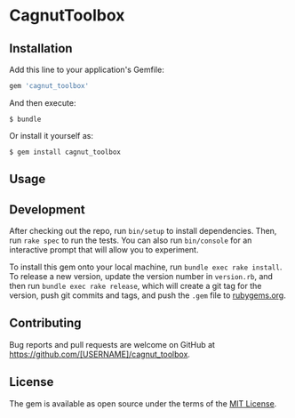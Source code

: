 # CagnutToolbox

## Installation

Add this line to your application's Gemfile:

```ruby
gem 'cagnut_toolbox'
```

And then execute:

    $ bundle

Or install it yourself as:

    $ gem install cagnut_toolbox

## Usage


## Development

After checking out the repo, run `bin/setup` to install dependencies. Then, run `rake spec` to run the tests. You can also run `bin/console` for an interactive prompt that will allow you to experiment.

To install this gem onto your local machine, run `bundle exec rake install`. To release a new version, update the version number in `version.rb`, and then run `bundle exec rake release`, which will create a git tag for the version, push git commits and tags, and push the `.gem` file to [rubygems.org](https://rubygems.org).

## Contributing

Bug reports and pull requests are welcome on GitHub at https://github.com/[USERNAME]/cagnut_toolbox.


## License

The gem is available as open source under the terms of the [MIT License](http://opensource.org/licenses/MIT).

